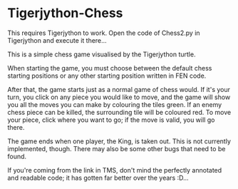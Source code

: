 # Tigerjython-Chess
This requires Tigerjython to work.
Open the code of Chess2.py in Tigerjython and execute it there...

This is a simple chess game visualised by the Tigerjython turtle.

When starting the game, you must choose between the default chess starting positions or any other starting position written in FEN code.

After that, the game starts just as a normal game of chess would. If it's your turn, you click on any piece you would like to move, and the game will show you all the moves you can make by colouring the tiles green. If an enemy chess piece can be killed, the surrounding tile will be coloured red. To move your piece, click where you want to go; if the move is valid, you will go there.

The game ends when one player, the King, is taken out. This is not currently implemented, though. There may also be some other bugs that need to be found. 

If you're coming from the link in TMS, don't mind the perfectly annotated and readable code; it has gotten far better over the years :D... 
